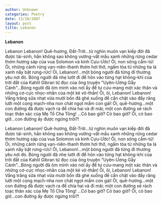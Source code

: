 ```yaml
---
author: Unknown
categories: Poetry
date: 13/10/2007
layout: post
title: Lebanon
---
```


**Lebanon**

Lebanon
     Lebanon!  Quê-hương, Đất-Trời...từ nghìn muôn vạn kiếp đời đã được tái-sinh, hẳn không sao không vướng-vất mầu xanh những rừng cedar thơm hương sáp của vua Solomon và kinh Cựu-Ước!  Ôi, non sông cẩm-tú! Ôi, những cánh rừng vạn-niên-thanh thơm hơi thở, ngấm tỏa từ những tia lá xanh nẩy bật rưng-rức!  Ôi, Lebanon!...một bóng người đã từng đi thương yêu nơi đó. Bóng người đã nhẹ lướt đi để hôn vào từng hạt không-khí của trời đất của Kahlil Gibran từ đọc của ông truyện "Uyên-Ương Gẫy Cánh"...Bóng người đã ôm mình vào nơi ấy để tự cưu-mang một xác thân và những cơ-cực nhọc-nhằn của một kẻ vô-thần!  Ôi, ôi, Lebanon!
     Lebanon!  Vầng trăng sữa nhạt vừa mười bốn đã ghé xuống để cắn chặt vào đầy răng lưỡi một cọng mạch-nha non chát ngọt mầm con gái!  Ôi, quê-hương...một con đường đã được vạch ra để chia hai và đi mãi; một con đường xé rách toạc thân xác của Mẹ Tổ Cha Tông!
     ...Có bao giờ?  Có bao giờ?  Ôi, có bao giờ...con đường ấy được ngừng trôi?!

Lebanon
     Lebanon!  Quê-hương, Đất-Trời...từ nghìn muôn vạn kiếp đời đã được tái-sinh, hẳn không sao không vướng-vất mầu xanh những rừng cedar thơm hương sáp của vua Solomon và kinh Cựu-Ước!  Ôi, non sông cẩm-tú! Ôi, những cánh rừng vạn-niên-thanh thơm hơi thở, ngấm tỏa từ những tia lá xanh nẩy bật rưng-rức!  Ôi, Lebanon!...một bóng người đã từng đi thương yêu nơi đó. Bóng người đã nhẹ lướt đi để hôn vào từng hạt không-khí của trời đất của Kahlil Gibran từ đọc của ông truyện "Uyên-Ương Gẫy Cánh"...Bóng người đã ôm mình vào nơi ấy để tự cưu-mang một xác thân và những cơ-cực nhọc-nhằn của một kẻ vô-thần!  Ôi, ôi, Lebanon!
     Lebanon!  Vầng trăng sữa nhạt vừa mười bốn đã ghé xuống để cắn chặt vào đầy răng lưỡi một cọng mạch-nha non chát ngọt mầm con gái!  Ôi, quê-hương...một con đường đã được vạch ra để chia hai và đi mãi; một con đường xé rách toạc thân xác của Mẹ Tổ Cha Tông!
     ...Có bao giờ?  Có bao giờ?  Ôi, có bao giờ...con đường ấy được ngừng trôi?!
